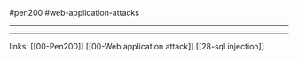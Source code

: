 #pen200 #web-application-attacks 

---










---

links:
[[00-Pen200]]
[[00-Web application attack]]
[[28-sql injection]]
